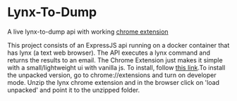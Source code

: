 # Lynx-To-Dump
A live lynx-to-dump api with working [chrome extension](https://chrome.google.com/webstore/detail/lynx-dumper/njmakncdojaioikpepfopefdmfchidnb?hl=en&authuser=0)

This project consists of an ExpressJS api running on a docker container that has lynx (a text web browser). The API executes a lynx command and returns the results to an email.
The Chrome Extension just makes it simple with a small/lightweight ui with vanilla js.
To install, follow [this link](https://chrome.google.com/webstore/detail/lynx-dumper/njmakncdojaioikpepfopefdmfchidnb?hl=en&authuser=0).To install the unpacked version, go to chrome://extensions and turn on developer mode. Unzip the lynx chrome extension and in the browser click on 'load unpacked' and point it to the unzipped folder.
